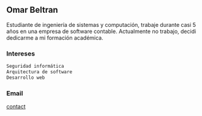 ## Omar Beltran

Estudiante de ingeniería de sistemas y computación, trabaje durante casi 5 años en una empresa de software contable.
Actualmente no trabajo, decidi dedicarme a mi formación académica.

### Intereses

```markdown
Seguridad informática
Arquitectura de software
Desarrollo web

```

### Email
[contact](ojbeltranr@unal.edu.co)
